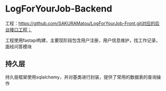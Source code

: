 # LogForYourJob-Backend

工程：https://github.com/SAKURAMatou/LogForYourJob-Front.git对应的后台接口工程；

工程使用fastapi构建，主要现阶段包含用户注册，用户信息维护，找工作记录，面经问答模块




## 持久层
持久层框架使用sqlalchemy，并对基类进行封装，提供了常用的数据表的查询操作
